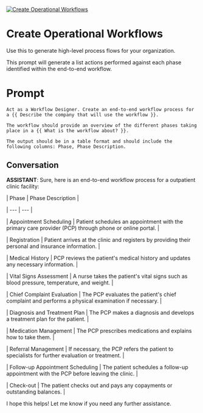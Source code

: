 
[![Create Operational Workflows](https://flow-prompt-covers.s3.us-west-1.amazonaws.com/icon/futuristic/futu_5.png)]()
# Create Operational Workflows 
Use this to generate high-level process flows for your organization. 



This prompt will generate a list actions performed against each phase identified within the end-to-end workflow.

# Prompt

```
Act as a Workflow Designer. Create an end-to-end workflow process for a {{ Describe the company that will use the workflow }}.

The workflow should provide an overview of the different phases taking place in a {{ What is the workflow about? }}.

The output should be in a table format and should include the following columns: Phase, Phase Description.
```

## Conversation

**ASSISTANT**: Sure, here is an end-to-end workflow process for a outpatient clinic facility:



| Phase | Phase Description |

| --- | --- |

| Appointment Scheduling | Patient schedules an appointment with the primary care provider (PCP) through phone or online portal. |

| Registration | Patient arrives at the clinic and registers by providing their personal and insurance information. |

| Medical History | PCP reviews the patient's medical history and updates any necessary information. |

| Vital Signs Assessment | A nurse takes the patient's vital signs such as blood pressure, temperature, and weight. |

| Chief Complaint Evaluation | The PCP evaluates the patient's chief complaint and performs a physical examination if necessary. |

| Diagnosis and Treatment Plan | The PCP makes a diagnosis and develops a treatment plan for the patient. |

| Medication Management | The PCP prescribes medications and explains how to take them. |

| Referral Management | If necessary, the PCP refers the patient to specialists for further evaluation or treatment. |

| Follow-up Appointment Scheduling | The patient schedules a follow-up appointment with the PCP before leaving the clinic. |

| Check-out | The patient checks out and pays any copayments or outstanding balances. |



I hope this helps! Let me know if you need any further assistance.


